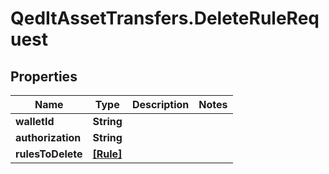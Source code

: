 # QedItAssetTransfers.DeleteRuleRequest

## Properties
Name | Type | Description | Notes
------------ | ------------- | ------------- | -------------
**walletId** | **String** |  | 
**authorization** | **String** |  | 
**rulesToDelete** | [**[Rule]**](Rule.md) |  | 


